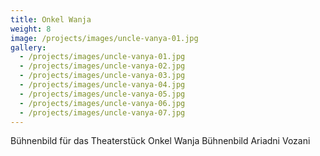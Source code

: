 ```yaml
---
title: Onkel Wanja
weight: 8
image: /projects/images/uncle-vanya-01.jpg
gallery:
  - /projects/images/uncle-vanya-01.jpg
  - /projects/images/uncle-vanya-02.jpg
  - /projects/images/uncle-vanya-03.jpg
  - /projects/images/uncle-vanya-04.jpg
  - /projects/images/uncle-vanya-05.jpg
  - /projects/images/uncle-vanya-06.jpg
  - /projects/images/uncle-vanya-07.jpg
---
```

Bühnenbild für das Theaterstück Onkel Wanja
Bühnenbild Ariadni Vozani
